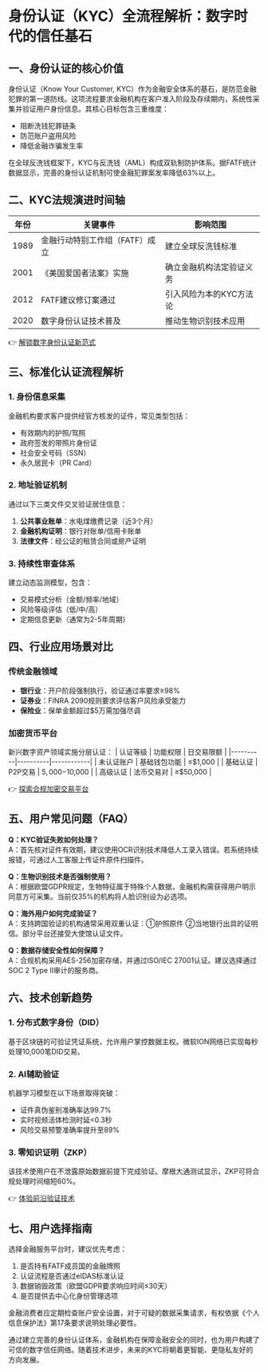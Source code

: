 # 身份认证（KYC）全流程解析：数字时代的信任基石

## 一、身份认证的核心价值
身份认证（Know Your Customer, KYC）作为金融安全体系的基石，是防范金融犯罪的第一道防线。这项流程要求金融机构在客户准入阶段及存续期内，系统性采集并验证用户身份信息。其核心目标包含三重维度：
- 阻断洗钱犯罪链条
- 防范账户盗用风险
- 降低金融诈骗发生率

在全球反洗钱框架下，KYC与反洗钱（AML）构成双轨制防护体系。据FATF统计数据显示，完善的身份认证机制可使金融犯罪案发率降低63%以上。

## 二、KYC法规演进时间轴
| 年份 | 关键事件 | 影响范围 |
|------|----------|----------|
| 1989 | 金融行动特别工作组（FATF）成立 | 建立全球反洗钱标准 |
| 2001 | 《美国爱国者法案》实施 | 确立金融机构法定验证义务 |
| 2012 | FATF建议修订案通过 | 引入风险为本的KYC方法论 |
| 2020 | 数字身份认证技术普及 | 推动生物识别技术应用 |

👉 [解锁数字身份认证新范式](https://bit.ly/okx_welcome)

## 三、标准化认证流程解析

### 1. 身份信息采集
金融机构要求客户提供经官方核发的证件，常见类型包括：
- 有效期内的护照/驾照
- 政府签发的带照片身份证
- 社会安全号码（SSN）
- 永久居民卡（PR Card）

### 2. 地址验证机制
通过以下三类文件交叉验证居住信息：
1. **公共事业账单**：水电煤缴费记录（近3个月）
2. **金融机构证明**：银行对账单/信用卡账单
3. **法律文件**：经公证的租赁合同或房产证明

### 3. 持续性审查体系
建立动态监测模型，包含：
- 交易模式分析（金额/频率/地域）
- 风险等级评估（低/中/高）
- 定期信息更新（通常为2-5年周期）

## 四、行业应用场景对比

### 传统金融领域
- **银行业**：开户阶段强制执行，验证通过率要求≥98%
- **证券业**：FINRA 2090规则要求评估客户风险承受能力
- **保险业**：保单金额超过$5万需加强尽调

### 加密货币平台
新兴数字资产领域实施分层认证：
| 认证等级 | 功能权限 | 日交易限额 |
|----------|----------|------------|
| 未认证账户 | 基础钱包功能 | ≤$1,000 |
| 基础认证 | P2P交易 | $5,000-$10,000 |
| 高级认证 | 法币交易对 | ≥$50,000 |

👉 [探索合规加密交易平台](https://bit.ly/okx_welcome)

## 五、用户常见问题（FAQ）

**Q：KYC验证失败如何处理？**  
A：首先核对证件有效期，建议使用OCR识别技术降低人工录入错误。若系统持续报错，可通过人工客服上传证件原件扫描件。

**Q：生物识别技术是否强制使用？**  
A：根据欧盟GDPR规定，生物特征属于特殊个人数据，金融机构需获得用户明示同意方可采集。当前仅35%的机构将人脸识别设为必选项。

**Q：海外用户如何完成验证？**  
A：支持跨国验证的机构通常采用双重认证：①护照原件 ②当地银行出具的证明信。部分平台还接受大使馆认证文件。

**Q：数据存储安全性如何保障？**  
A：合规机构采用AES-256加密存储，并通过ISO/IEC 27001认证。建议选择通过SOC 2 Type II审计的服务商。

## 六、技术创新趋势

### 1. 分布式数字身份（DID）
基于区块链的可验证凭证系统，允许用户掌控数据主权。微软ION网络已实现每秒处理10,000笔DID交易。

### 2. AI辅助验证
机器学习模型在以下场景取得突破：
- 证件真伪鉴别准确率达99.7%
- 实时视频活体检测时延<0.3秒
- 风险交易预警准确率提升至89%

### 3. 零知识证明（ZKP）
该技术使用户在不泄露原始数据前提下完成验证。摩根大通测试显示，ZKP可将合规处理时间缩短60%。

👉 [体验前沿验证技术](https://bit.ly/okx_welcome)

## 七、用户选择指南

选择金融服务平台时，建议优先考虑：
1. 是否持有FATF成员国的金融牌照
2. 认证流程是否通过eIDAS标准认证
3. 数据销毁政策（欧盟GDPR要求响应时间≤30天）
4. 是否提供去中心化身份管理选项

金融消费者应定期检查账户安全设置，对于可疑的数据采集请求，有权依据《个人信息保护法》第17条要求说明处理必要性。

通过建立完善的身份认证体系，金融机构在保障金融安全的同时，也为用户构建了可信的数字信任网络。随着技术进步，未来的KYC将朝着更智能、更隐私友好的方向发展。
